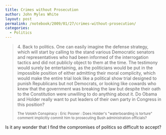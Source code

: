 ```yaml
---
title: Crimes without Prosecution
author: John Myles White
layout: post
permalink: /notebook/2009/01/27/crimes-without-prosecution/
categories:
  - Politics
---
```


<blockquote>
<p>4. Back to politics. One can easily imagine the defense strategy, which will start by calling to the stand various Democratic senators and representatives who had been informed of the interrogation tactics and did not publicly object to them at the time. The testimony would surely be entertaining, as the politicians would be put in the impossible position of either admitting their moral complicity, which would make the entire trial look like a political show trial designed to punish Republicans but not Democrats, or looking like cowards who knew that the government was breaking the law but despite their oath to the Constitution were unwilling to do anything about it. Do Obama and Holder really want to put leaders of their own party in Congress in this position?</p>

<small>The Volokh Conspiracy : Eric Posner : Does Holder's "waterboarding is torture" comment implicitly commit him to prosecuting Bush administration officials?</small>
</blockquote>

Is it any wonder that I find the compromises of politics so difficult to accept?
